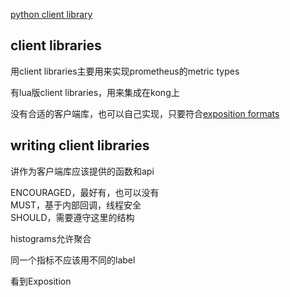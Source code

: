 [python client library](https://github.com/prometheus/client_python)

## client libraries

用client libraries主要用来实现prometheus的metric types  

有lua版client libraries，用来集成在kong上  

没有合适的客户端库，也可以自己实现，只要符合[exposition formats](https://prometheus.io/docs/instrumenting/exposition_formats/)

## writing client libraries

讲作为客户端库应该提供的函数和api

ENCOURAGED，最好有，也可以没有  
MUST，基于内部回调，线程安全    
SHOULD，需要遵守这里的结构  

histograms允许聚合

同一个指标不应该用不同的label

看到Exposition